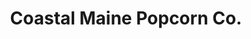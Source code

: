 ---
title: "Coastal Maine Popcorn Co."
url: /boothbay-harbor/coastal-maine-popcorn-co/
shop: Süßwaren
---